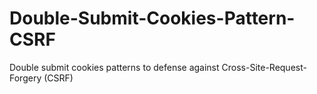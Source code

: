 # Double-Submit-Cookies-Pattern-CSRF
Double submit cookies patterns to defense against Cross-Site-Request-Forgery (CSRF)
